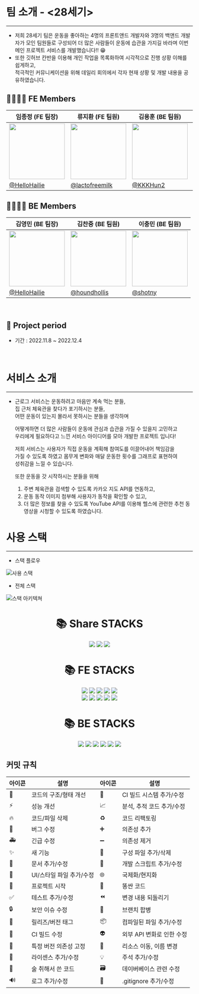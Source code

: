 # 팀 소개 - <28세기>

---

- 저희 28세기 팀은 운동을 좋아하는 4명의 프론트앤드 개발자와 3명의 백앤드 개발자가 모인 팀원들로 구성되어 더 많은 사람들이 운동에 
습관을 가지길 바라며 이번 메인 프로젝트 서비스를 개발했습니다!! 😁
- 또한 깃허브 칸반을 이용해 개인 작업을 목록화하여 시각적으로 진행 상황 이해를 쉽게하고,  
적극적인 커뮤니케이션을 위해 데일리 회의에서 각자 현재 상황 및 개발 내용을 공유하였습니다.



## 👨‍👩‍👧‍👦 FE Members 
|임종정 (FE 팀장)   |류지환 (FE 팀원)                  |김용훈 (BE 팀원)               |오경준 (FE 팀원)               |
|----------------|-------------------------------|-----------------------------|-----------------------------|
|<img src='https://user-images.githubusercontent.com/104314701/195014647-071dcecb-ee2c-4664-8b13-1b0d3e9edd7a.png' width='150'>|<img src='https://user-images.githubusercontent.com/103996469/192595845-36d99b8c-ec46-41ff-98f7-aef452181093.png' width='150'/>|<img src='https://user-images.githubusercontent.com/104314701/194877479-b32226f2-50c9-4741-855a-a0ef5db9388d.png' width='150'/>|<img src='https://avatars.githubusercontent.com/u/97310823?v=4' width='150'/>|                  
|[@HelloHailie](https://github.com/HelloHailie)        |[@lactofreemilk](https://github.com/lactofreemilk)           |[@KKKHun2](https://github.com/KKKHun2)           |[@SkyRain1225](https://github.com/SkyRain1225)       |

## 👨‍👩‍👧‍👦 BE Members 
|김영민 (BE 팀장)   |김찬중 (BE 팀원)                  |이충민 (BE 팀원)               |
|----------------|-------------------------------|-----------------------------|
|<img src='https://user-images.githubusercontent.com/104314701/195014647-071dcecb-ee2c-4664-8b13-1b0d3e9edd7a.png' width='150'>|<img src='https://user-images.githubusercontent.com/103996469/192595845-36d99b8c-ec46-41ff-98f7-aef452181093.png' width='150'/>|<img src='https://user-images.githubusercontent.com/104314701/194877479-b32226f2-50c9-4741-855a-a0ef5db9388d.png' width='150'/>|<img src='https://user-images.githubusercontent.com/104314701/194877509-fd0c2ee0-397a-4808-8c32-23a8144bfd94.png' width='150'/>|                  
|[@HelloHailie](https://github.com/HelloHailie)        |[@houndhollis](https://github.com/houndhollis)           |[@shotny](https://github.com/shotny)           |[@Damm06](https://github.com/Damm06)       |

<br />

## :date: Project period

- 기간 : 2022.11.8 ~ 2022.12.4

</br>

# 서비스 소개

---

- 근로그 서비스는 운동하려고 마음만 계속 먹는 분들,  
집 근처 체육관을 찾다가 포기하시는 분들,  
어떤 운동이 있는지 몰라서 못하시는 분들을 생각하며  
    
    어떻게하면 더 많은 사람들이 운동에 관심과 습관을 가질 수 있을지 고민하고  
    우리에게 필요하다고 느낀 서비스 아이디어를 모아 개발한 프로젝트 입니다!  
    
    저희 서비스는 사용자가 직접 운동을 계획해 참여도를 이끌어내어 책임감을  
    가질 수 있도록 하였고 몸무게 변화와 매달 운동한 횟수를 그래프로 표현하여  
    성취감을 느낄 수 있습니다.  
    
    또한 운동을 갓 시작하시는 분들을 위해  
    1) 주변 체육관을 검색할 수 있도록 카카오 지도 API를 연동하고,   
    2) 운동 동작 이미지 첨부해 사용자가 동작을 확인할 수 있고,  
    3) 더 많은 정보를 찾을 수 있도록 YouTube API를 이용해 헬스에 관련한 추천 동영상을 시청할 수 있도록 하였습니다.  
    
    
    
# 사용 스택

---

- 스택 플로우

![사용 스택](https://user-images.githubusercontent.com/107875213/205490913-e81303f5-dfd0-4591-8f15-13ba65fc3bf4.png)

- 전체 스택

![스택 아키텍쳐](https://user-images.githubusercontent.com/107875213/205490929-3ed7f3a5-33d0-4c5d-8ace-f58426bf5753.png)



<div align=center><h1>📚 Share STACKS</h1></div>

<div align=center>
<img src="https://img.shields.io/badge/GitHub-000000?style=for-the-badge&logo=GitHub&logoColor=white">
<img src="https://img.shields.io/badge/Git-F05032?style=for-the-badge&logo=Git&logoColor=white">
<img src="https://img.shields.io/badge/Gitmoji-31A8FF?style=for-the-badge&logo=Gitmojii&logoColor=white">
</div>


<div align=center><h1>📚 FE STACKS</h1></div>

<div align=center>
<img src="https://img.shields.io/badge/React-61DAFB?style=for-the-badge&logo=React&logoColor=white">

<img src="https://img.shields.io/badge/ReactRouter-CA4245?style=for-the-badge&logo=ReactRouter&logoColor=white">

<img src="https://img.shields.io/badge/JavaScript-F7DF1E?style=for-the-badge&logo=JavaScript&logoColor=white">

<img src="https://img.shields.io/badge/TailwindCSS-06B6D4?style=for-the-badge&logo=TailwindCSS&logoColor=white">

<img src="https://img.shields.io/badge/styledcomponents-DB7093?style=for-the-badge&logo=styledcomponents&logoColor=white">

</br>

<img src="https://img.shields.io/badge/Axios-5A29E4?style=for-the-badge&logo=Axio&logoColor=white">

<img src="https://img.shields.io/badge/ESLint-4B32C3?style=for-the-badge&logo=ESLint&logoColor=white">

<img src="https://img.shields.io/badge/Prettier-F7B93E?style=for-the-badge&logo=Prettier&logoColor=white">

<img src="https://img.shields.io/badge/Recoil-61DAFB?style=for-the-badge&logo=Recoil&logoColor=white">

<img src="https://img.shields.io/badge/Vercel-000000?style=for-the-badge&logo=Vercel&logoColor=white">

</div>


<div align=center><h1>📚 BE STACKS</h1></div>

<div align=center>
<img src="https://img.shields.io/badge/java-007396?style=for-the-badge&logo=java&logoColor=white">
<img src="https://img.shields.io/badge/springboot-6DB33F?style=for-the-badge&logo=springboot&logoColor=white">
<img src="https://img.shields.io/badge/gradle-02303A?style=for-the-badge&logo=gradle&logoColor=white">
<img src="https://img.shields.io/badge/mysql-4479A1?style=for-the-badge&logo=mysql&logoColor=white">
<img src="https://img.shields.io/badge/amazonaws-232F3E?style=for-the-badge&logo=amazonaws&logoColor=white">
  <img src="https://img.shields.io/badge/GitHub Actions-232F3E?style=for-the-badge&logo=GitHub Actions&logoColor=white">


  
</div>



## 커밋 규칙
|아이콘| 설명 | 아이콘 | 설명 |
|----|---|---|---|
|🎨|코드의 구조/형태 개선|👷|CI 빌드 시스템 추가/수정|
|⚡️|성능 개선| 📈|분석, 추적 코드 추가/수정|
|🔥|코드/파일 삭제| ♻️|코드 리팩토링|
|🐛|버그 수정|➕|의존성 추가|
|🚑|긴급 수정|➖|의존성 제거|
|✨|새 기능|🔧|구성 파일 추가/삭제|
|📝|문서 추가/수정|🔨|개발 스크립트 추가/수정|
|💄|UI/스타일 파일 추가/수정|🌐|국제화/현지화|
|🎉|프로젝트 시작|💩|똥싼 코드|
|✅|테스트 추가/수정|⏪|변경 내용 되돌리기|
|🔒|보안 이슈 수정|🔀|브랜치 합병|
|🔖|릴리즈/버전 태그|📦|컴파일된 파일 추가/수정|
|💚|CI 빌드 수정|👽|외부 API 변화로 인한 수정|
|📌|특정 버전 의존성 고정|🚚|리소스 이동, 이름 변경|
|📄|라이센스 추가/수정|💡|주석 추가/수정|
|🍻|술 취해서 쓴 코드|🗃|데이버베이스 관련 수정|
|🔊|로그 추가/수정|🙈|.gitignore 추가/수정|



